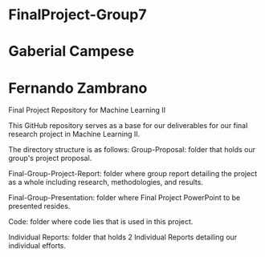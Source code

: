 # FinalProject-Group7
# Gaberial Campese
# Fernando Zambrano
Final Project Repository for Machine Learning II

This GitHub repository serves as a base for our deliverables for our final research project in Machine Learning II.

The directory structure is as follows:
  Group-Proposal: folder that holds our group's project proposal.
  
  Final-Group-Project-Report: folder where group report detailing the project as a whole including research, methodologies, 
  and results.
  
  Final-Group-Presentation: folder where Final Project PowerPoint to be presented resides.
  
  Code: folder where code lies that is used in this project.
  
  Individual Reports: folder that holds 2 Individual Reports detailing our individual efforts.
